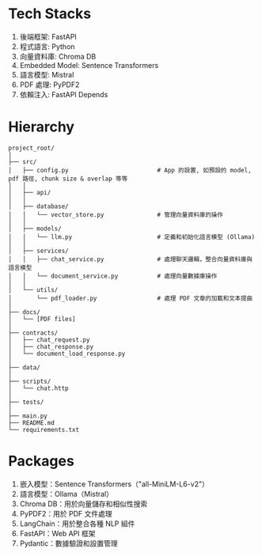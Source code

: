 # Tech Stacks
1. 後端框架: FastAPI
2. 程式語言: Python
3. 向量資料庫: Chroma DB
4. Embedded Model: Sentence Transformers
5. 語言模型: Mistral
6. PDF 處理: PyPDF2
7. 依賴注入: FastAPI Depends

# Hierarchy
```
project_root/
│
├── src/
│   ├── config.py                         # App 的設置, 如預設的 model, pdf 路徑, chunk size & overlap 等等
│   │
│   ├── api/
│   │
│   ├── database/
│   │   └── vector_store.py               # 管理向量資料庫的操作
│   │
│   ├── models/
│   │   └── llm.py                        # 定義和初始化語言模型 (Ollama)
│   │
│   ├── services/
│   │   ├── chat_service.py               # 處理聊天邏輯，整合向量資料庫與語言模型
│   │   └── document_service.py           # 處理向量數據庫操作
│   │
│   └── utils/
│       └── pdf_loader.py                 # 處理 PDF 文章的加載和文本提曲
│
├── docs/
│   └── [PDF files]
│
├── contracts/
│   ├── chat_request.py
│   ├── chat_response.py
│   └── document_load_response.py
│
├── data/
│
├── scripts/
│   └── chat.http
│
├── tests/
│
├── main.py
├── README.md
└── requirements.txt
```

# Packages
1. 嵌入模型：Sentence Transformers（"all-MiniLM-L6-v2"）
2. 語言模型：Ollama（Mistral）
3. Chroma DB：用於向量儲存和相似性搜索
4. PyPDF2：用於 PDF 文件處理
5. LangChain：用於整合各種 NLP 組件
6. FastAPI：Web API 框架
7. Pydantic：數據驗證和設置管理